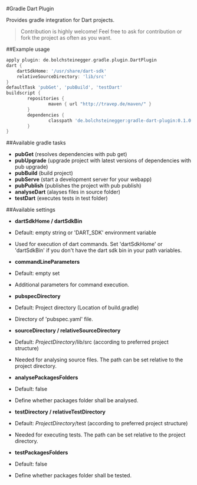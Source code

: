#Gradle Dart Plugin

Provides gradle integration for Dart projects.
> Contribution is highly welcome! Feel free to ask for contribution or fork the project as often as you want.

##Example usage

```groovy
apply plugin: de.bolchsteinegger.gradle.plugin.DartPlugin
dart {
    dartSdkHome: '/usr/share/dart-sdk'
    relativeSourceDirectory: 'lib/src'
}
defaultTask 'pubGet', 'pubBuild', 'testDart'
buildscript {
        repositories {
                maven { url "http://travep.de/maven/" }
        }
        dependencies {
                classpath 'de.bolchsteinegger:gradle-dart-plugin:0.1.0'
        }
}
```


##Available gradle tasks
 - __pubGet__ (resolves dependencies with pub get)
 - __pubUpgrade__ (upgrade project with latest versions of dependencies with pub upgrade)
 - __pubBuild__ (build project)
 - __pubServe__ (start a development server for your webapp)
 - __pubPublish__ (publishes the project with pub publish)
 - __analyseDart__ (alayses files in source folder)
 - __testDart__ (executes tests in test folder)


##Available settings
 - __dartSdkHome / dartSdkBin__
  - Default: empty string or 'DART_SDK' environment variable
  - Used for execution of dart commands. Set 'dartSdkHome' or 'dartSdkBin' if you don't have the dart sdk bin in your path variables.

 - __commandLineParameters__
  - Default: empty set
  - Additional parameters for command execution.

 - __pubspecDirectory__
  - Default: Project directory (Location of build.gradle)
  - Directory of 'pubspec.yaml' file.
 
 - __sourceDirectory / relativeSourceDirectory__
  - Default: $ProjectDirectory$/lib/src (according to preferred project structure)
  - Needed for analysing source files. The path can be set relative to the project directory.

 - __analysePackagesFolders__
  - Default: false
  - Define whether packages folder shall be analysed.

 - __testDirectory / relativeTestDirectory__
  - Default: $ProjectDirectory$/test (according to preferred project structure)
  - Needed for executing tests. The path can be set relative to the project directory.

 - __testPackagesFolders__
  - Default: false
  - Define whether packages folder shall be tested.
